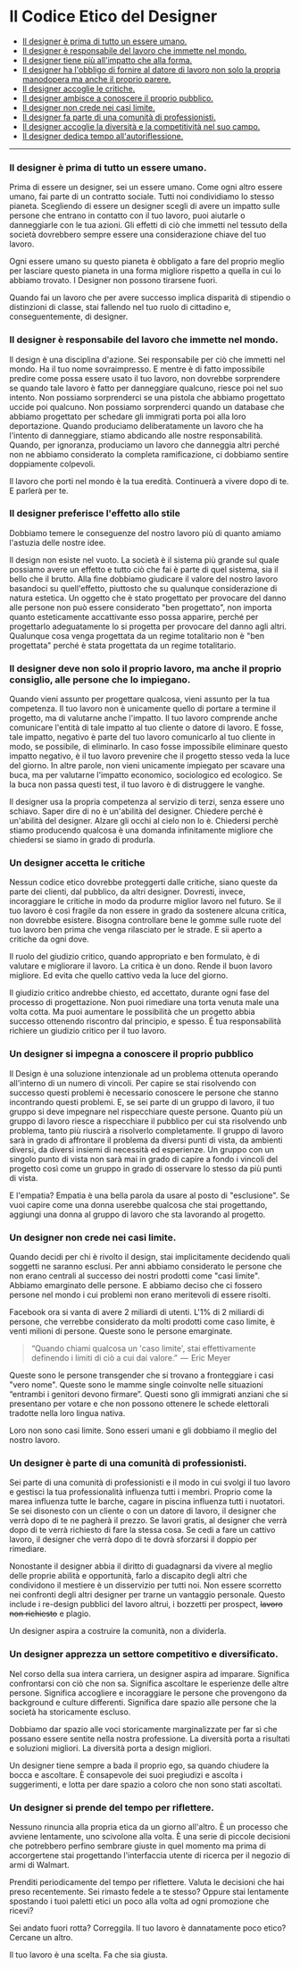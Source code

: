 # Il Codice Etico del Designer

* [Il designer è prima di tutto un essere umano.](#il-designer-è-prima-di-tutto-un-essere-umano)
* [Il designer è responsabile del lavoro che immette nel mondo.](#il-designer-è-responsabile-del-lavoro-che-immette-nel-mondo)
* [Il designer tiene più all'impatto che alla forma.](#il-designer-preferisce-leffetto-allo-stile)
* [Il designer ha l'obbligo di fornire al datore di lavoro non solo la propria manodopera ma anche il proprio parere.](#a-designer-owes-the-people-who-hire-them-not-just-their-labor-but-their-counsel)
* [Il designer accoglie le critiche.](#a-designer-welcomes-criticism)
* [Il designer ambisce a conoscere il proprio pubblico.](#a-designer-strives-to-know-their-audience)
* [Il designer non crede nei casi limite.](#a-designer-does-not-believe-in-edge-cases)
* [Il designer fa parte di una comunità di professionisti.](#a-designer-is-part-of-a-professional-community)
* [Il designer accoglie la diversità e la competitività nel suo campo.](#a-designer-welcomes-a-diverse-and-competitive-field)
* [Il designer dedica tempo all'autoriflessione.](#a-designer-takes-time-for-self-reflection)

---

### Il designer è prima di tutto un essere umano.

Prima di essere un designer, sei un essere umano. Come ogni altro essere umano, fai parte di un contratto sociale. Tutti noi condividiamo lo stesso pianeta. Scegliendo di essere un designer scegli di avere un impatto sulle persone che entrano in contatto con il tuo lavoro, puoi aiutarle o danneggiarle con le tua azioni. Gli effetti di ciò che immetti nel tessuto della società dovrebbero sempre essere una considerazione chiave del tuo lavoro.

Ogni essere umano su questo pianeta è obbligato a fare del proprio meglio per lasciare questo pianeta in una forma migliore rispetto a quella in cui lo abbiamo trovato. I Designer non possono tirarsene fuori.

Quando fai un lavoro che per avere successo implica disparità di stipendio o distinzioni di classe, stai fallendo nel tuo ruolo di cittadino e, conseguentemente, di designer.

### Il designer è responsabile del lavoro che immette nel mondo.

Il design è una disciplina d'azione. Sei responsabile per ciò che immetti nel mondo. Ha il tuo nome sovraimpresso. E mentre è di fatto impossibile predire come possa essere usato il tuo lavoro, non dovrebbe sorprendere se quando tale lavoro è fatto per danneggiare qualcuno, riesce poi nel suo intento. Non possiamo sorprenderci se una pistola che abbiamo progettato uccide poi qualcuno. Non possiamo sorprenderci quando un database che abbiamo progettato per schedare gli immigrati porta poi alla loro deportazione. Quando produciamo deliberatamente un lavoro che ha l'intento di danneggiare, stiamo abdicando alle nostre responsabilità. Quando, per ignoranza, produciamo un lavoro che danneggia altri perché non ne abbiamo considerato la completa ramificazione, ci dobbiamo sentire doppiamente colpevoli.

Il lavoro che porti nel mondo è la tua eredità. Continuerà a vivere dopo di te. E parlerà per te.

### Il designer preferisce l'effetto allo stile

Dobbiamo temere le conseguenze del nostro lavoro più di quanto amiamo l'astuzia delle nostre idee.

Il design non esiste nel vuoto. La società è il sistema più grande sul quale possiamo avere un effetto e tutto ciò che fai è parte di quel sistema, sia il bello che il brutto. Alla fine dobbiamo giudicare il valore del nostro lavoro basandoci su quell'effetto, piuttosto che su qualunque considerazione di natura estetica. Un oggetto che è stato progettato per provocare del danno alle persone non può essere considerato "ben progettato", non importa quanto esteticamente accattivante esso possa apparire, perché per progettarlo adeguatamente lo si progetta per provocare del danno agli altri. Qualunque cosa venga progettata da un regime totalitario non è "ben progettata" perché è stata progettata da un regime totalitario.

### Il designer deve non solo il proprio lavoro, ma anche il proprio consiglio, alle persone che lo impiegano.

Quando vieni assunto per progettare qualcosa, vieni assunto per la tua competenza. Il tuo lavoro non è unicamente quello di portare a termine il progetto, ma di valutarne anche l'impatto. Il tuo lavoro comprende anche comunicare l'entità di tale impatto al tuo cliente o datore di lavoro. E fosse, tale impatto, negativo è parte del tuo lavoro comunicarlo al tuo cliente in modo, se possibile, di eliminarlo.
In caso fosse impossibile eliminare questo impatto negativo, è il tuo lavoro prevenire che il progetto stesso veda la luce del giorno. In altre parole, non vieni unicamente impiegato per scavare una buca, ma per valutarne l'impatto economico, sociologico ed ecologico. Se la buca non passa questi test, il tuo lavoro è di distruggere le vanghe.

Il designer usa la propria competenza al servizio di terzi, senza essere uno schiavo. Saper dire di no è un'abilità del designer. Chiedere perché è un'abilità del designer. Alzare gli occhi al cielo non lo è. Chiedersi perchè stiamo producendo qualcosa è una domanda infinitamente migliore che chiedersi se siamo in grado di produrla.

### Un designer accetta le critiche

Nessun codice etico dovrebbe proteggerti dalle critiche, siano queste da parte dei clienti, dal pubblico, da altri designer. Dovresti, invece, incoraggiare le critiche in modo da produrre miglior lavoro nel futuro. Se il tuo lavoro è così fragile da non essere in grado da sostenere alcuna critica, non dovrebbe esistere. Bisogna controllare bene le gomme sulle ruote del tuo lavoro ben prima che venga rilasciato per le strade. E sii aperto a critiche da ogni dove.

Il ruolo del giudizio critico, quando appropriato e ben formulato, è di valutare e migliorare il lavoro. La critica è un dono. Rende il buon lavoro migliore. Ed evita che quello cattivo veda la luce del giorno.

Il giudizio critico andrebbe chiesto, ed accettato, durante ogni fase del processo di progettazione. Non puoi rimediare una torta venuta male una volta cotta. Ma puoi aumentare le possibilità che un progetto abbia successo ottenendo riscontro dal principio, e spesso. É tua responsabilità richiere un giudizio critico per il tuo lavoro.

### Un designer si impegna a conoscere il proprio pubblico

Il Design è una soluzione intenzionale ad un problema ottenuta operando all'interno di un numero di vincoli. Per capire se stai risolvendo con successo questi problemi è necessario conoscere le persone che stanno incontrando questi problemi. E, se sei parte di un gruppo di lavoro, il tuo gruppo si deve impegnare nel rispecchiare queste persone. Quanto più un gruppo di lavoro riesce a rispecchiare il pubblico per cui sta risolvendo unb problema, tanto più riuscirà a risolverlo completamente. Il gruppo di lavoro sarà in grado di affrontare il problema da diversi punti di vista, da ambienti diversi, da diversi insiemi di necessità ed esperienze. Un gruppo con un singolo punto di vista non sarà mai in grado di capire a fondo i vincoli del progetto così come un gruppo in grado di osservare lo stesso da più punti di vista.

E l'empatia? Empatia è una bella parola da usare al posto di "esclusione". Se vuoi capire come una donna userebbe qualcosa che stai progettando, aggiungi una donna al gruppo di lavoro che sta lavorando al progetto.

### Un designer non crede nei casi limite.

Quando decidi per chi è rivolto il design, stai implicitamente decidendo quali soggetti ne saranno esclusi. Per anni abbiamo considerato le persone che non erano centrali al successo dei nostri prodotti come "casi limite". Abbiamo emarginato delle persone. E abbiamo deciso che ci fossero persone nel mondo i cui problemi non erano meritevoli di essere risolti.

Facebook ora si vanta di avere 2 miliardi di utenti. L'1% di 2 miliardi di persone, che verrebbe considerato da molti prodotti come caso limite, è venti milioni di persone. Queste sono le persone emarginate.

> “Quando chiami qualcosa un 'caso limite', stai effettivamente definendo i limiti di ciò a cui dai valore.”  —  Eric Meyer

Queste sono le persone transgender che si trovano a fronteggiare i casi "vero nome". Queste sono le mamme single coinvolte nelle situazioni “entrambi i genitori devono firmare”. Questi sono gli immigrati anziani che si presentano per votare e che non possono ottenere le schede elettorali tradotte nella loro lingua nativa.

Loro non sono casi limite. Sono esseri umani e gli dobbiamo il meglio del nostro lavoro.

### Un designer è parte di una comunità di professionisti.

Sei parte di una comunità di professionisti e il modo in cui svolgi il tuo lavoro e gestisci la tua professionalità influenza tutti i membri. Proprio come la marea influenza tutte le barche, cagare in piscina influenza tutti i nuotatori. Se sei disonesto con un cliente o con un datore di lavoro, il designer che verrà dopo di te ne pagherà il prezzo. Se lavori gratis, al designer che verrà dopo di te verrà richiesto di fare la stessa cosa. Se cedi a fare un cattivo lavoro, il designer che verrà dopo di te dovrà sforzarsi il doppio per rimediare.

Nonostante il designer abbia il diritto di guadagnarsi da vivere al meglio delle proprie abilità e opportunità, farlo a discapito degli altri che condividono il mestiere è un disservizio per tutti noi. Non essere scorretto nei confronti degli altri designer per trarne un vantaggio personale. Questo include i re-design pubblici del lavoro altrui, i bozzetti per prospect, ~~lavoro non richiesto~~ e plagio.

Un designer aspira a costruire la comunità, non a dividerla.

### Un designer apprezza un settore competitivo e diversificato.

Nel corso della sua intera carriera, un designer aspira ad imparare. Significa confrontarsi con ciò che non sa. Significa ascoltare le esperienze delle altre persone. Significa accogliere e incoraggiare le persone che provengono da background e culture differenti. Significa dare spazio alle persone che la società ha storicamente escluso.

Dobbiamo dar spazio alle voci storicamente marginalizzate per far sì che possano essere sentite nella nostra professione. La diversità porta a risultati e soluzioni migliori. La diversità porta a design migliori.

Un designer tiene sempre a bada il proprio ego, sa quando chiudere la bocca e ascoltare. È consapevole dei suoi pregiudizi e ascolta i suggerimenti, e lotta per dare spazio a coloro che non sono stati ascoltati.

### Un designer si prende del tempo per riflettere.

Nessuno rinuncia alla propria etica da un giorno all'altro. È un processo che avviene lentamente, uno scivolone alla volta. È una serie di piccole decisioni che potrebbero perfino sembrare giuste in quel momento ma prima di accorgertene stai progettando l'interfaccia utente di ricerca per il negozio di armi di Walmart.

Prenditi periodicamente del tempo per riflettere. Valuta le decisioni che hai preso recentemente. Sei rimasto fedele a te stesso? Oppure stai lentamente spostando i tuoi paletti etici un poco alla volta ad ogni promozione che ricevi?

Sei andato fuori rotta? Correggila. Il tuo lavoro è dannatamente poco etico? Cercane un altro.

Il tuo lavoro è una scelta. Fa che sia giusta.
